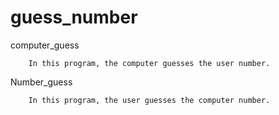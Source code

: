 # guess_number

computer_guess

        In this program, the computer guesses the user number.

Number_guess

        In this program, the user guesses the computer number.

